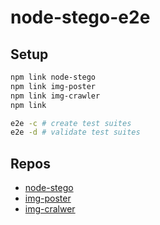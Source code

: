 # node-stego-e2e

## Setup

```bash
npm link node-stego
npm link img-poster
npm link img-crawler
npm link

e2e -c # create test suites
e2e -d # validate test suites
```

## Repos

- [node-stego](https://github.com/guanbinrui/node-stego)
- [img-poster](https://github.com/guanbinrui/img-poster)
- [img-cralwer](https://github.com/guanbinrui/img-crawler)
